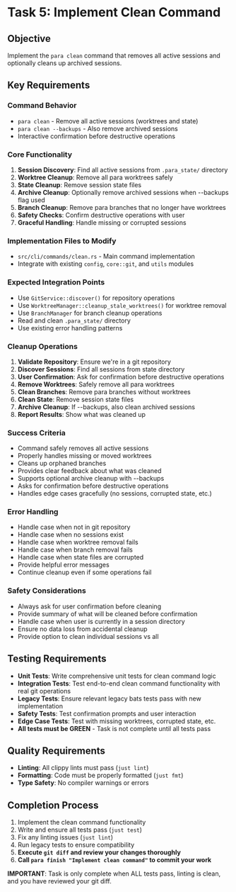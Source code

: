 # Task 5: Implement Clean Command

## Objective
Implement the `para clean` command that removes all active sessions and optionally cleans up archived sessions.

## Key Requirements

### Command Behavior
- `para clean` - Remove all active sessions (worktrees and state)
- `para clean --backups` - Also remove archived sessions
- Interactive confirmation before destructive operations

### Core Functionality
1. **Session Discovery**: Find all active sessions from `.para_state/` directory
2. **Worktree Cleanup**: Remove all para worktrees safely
3. **State Cleanup**: Remove session state files
4. **Archive Cleanup**: Optionally remove archived sessions when --backups flag used
5. **Branch Cleanup**: Remove para branches that no longer have worktrees
6. **Safety Checks**: Confirm destructive operations with user
7. **Graceful Handling**: Handle missing or corrupted sessions

### Implementation Files to Modify
- `src/cli/commands/clean.rs` - Main command implementation
- Integrate with existing `config`, `core::git`, and `utils` modules

### Expected Integration Points
- Use `GitService::discover()` for repository operations
- Use `WorktreeManager::cleanup_stale_worktrees()` for worktree removal
- Use `BranchManager` for branch cleanup operations
- Read and clean `.para_state/` directory
- Use existing error handling patterns

### Cleanup Operations
1. **Validate Repository**: Ensure we're in a git repository
2. **Discover Sessions**: Find all sessions from state directory
3. **User Confirmation**: Ask for confirmation before destructive operations
4. **Remove Worktrees**: Safely remove all para worktrees
5. **Clean Branches**: Remove para branches without worktrees
6. **Clean State**: Remove session state files
7. **Archive Cleanup**: If --backups, also clean archived sessions
8. **Report Results**: Show what was cleaned up

### Success Criteria
- Command safely removes all active sessions
- Properly handles missing or moved worktrees
- Cleans up orphaned branches
- Provides clear feedback about what was cleaned
- Supports optional archive cleanup with --backups
- Asks for confirmation before destructive operations
- Handles edge cases gracefully (no sessions, corrupted state, etc.)

### Error Handling
- Handle case when not in git repository
- Handle case when no sessions exist
- Handle case when worktree removal fails
- Handle case when branch removal fails
- Handle case when state files are corrupted
- Provide helpful error messages
- Continue cleanup even if some operations fail

### Safety Considerations
- Always ask for user confirmation before cleaning
- Provide summary of what will be cleaned before confirmation
- Handle case when user is currently in a session directory
- Ensure no data loss from accidental cleanup
- Provide option to clean individual sessions vs all

## Testing Requirements
- **Unit Tests**: Write comprehensive unit tests for clean command logic
- **Integration Tests**: Test end-to-end clean command functionality with real git operations
- **Legacy Tests**: Ensure relevant legacy bats tests pass with new implementation
- **Safety Tests**: Test confirmation prompts and user interaction
- **Edge Case Tests**: Test with missing worktrees, corrupted state, etc.
- **All tests must be GREEN** - Task is not complete until all tests pass

## Quality Requirements
- **Linting**: All clippy lints must pass (`just lint`)
- **Formatting**: Code must be properly formatted (`just fmt`)
- **Type Safety**: No compiler warnings or errors

## Completion Process
1. Implement the clean command functionality
2. Write and ensure all tests pass (`just test`)
3. Fix any linting issues (`just lint`)
4. Run legacy tests to ensure compatibility
5. **Execute `git diff` and review your changes thoroughly**
6. **Call `para finish "Implement clean command"` to commit your work**

**IMPORTANT**: Task is only complete when ALL tests pass, linting is clean, and you have reviewed your git diff.
